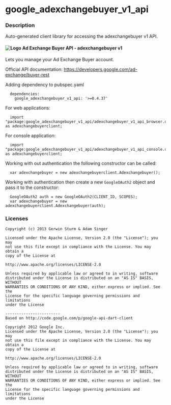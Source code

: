 # google_adexchangebuyer_v1_api

### Description

Auto-generated client library for accessing the adexchangebuyer v1 API.

#### ![Logo](http://www.google.com/images/icons/product/doubleclick-16.gif) Ad Exchange Buyer API - adexchangebuyer v1

Lets you manage your Ad Exchange Buyer account.

Official API documentation: https://developers.google.com/ad-exchange/buyer-rest

Adding dependency to pubspec.yaml

```
  dependencies:
    google_adexchangebuyer_v1_api: '>=0.4.37'
```

For web applications:

```
  import "package:google_adexchangebuyer_v1_api/adexchangebuyer_v1_api_browser.dart" as adexchangebuyerclient;
```

For console application:

```
  import "package:google_adexchangebuyer_v1_api/adexchangebuyer_v1_api_console.dart" as adexchangebuyerclient;
```

Working with out authentication the following constructor can be called:

```
  var adexchangebuyer = new adexchangebuyerclient.Adexchangebuyer();
```

Working with authentication then create a new `GoogleOAuth2` object and pass it to the constructor:


```
  GoogleOAuth2 auth = new GoogleOAuth2(CLIENT_ID, SCOPES);
  var adexchangebuyer = new adexchangebuyerclient.Adexchangebuyer(auth);
```

### Licenses

```
Copyright (c) 2013 Gerwin Sturm & Adam Singer

Licensed under the Apache License, Version 2.0 (the "License"); you may 
not use this file except in compliance with the License. You may obtain a 
copy of the License at

http://www.apache.org/licenses/LICENSE-2.0

Unless required by applicable law or agreed to in writing, software
distributed under the License is distributed on an "AS IS" BASIS, WITHOUT
WARRANTIES OR CONDITIONS OF ANY KIND, either express or implied. See the
License for the specific language governing permissions and limitations 
under the License

------------------------
Based on http://code.google.com/p/google-api-dart-client

Copyright 2012 Google Inc.
Licensed under the Apache License, Version 2.0 (the "License"); you may 
not use this file except in compliance with the License. You may obtain a
copy of the License at

http://www.apache.org/licenses/LICENSE-2.0

Unless required by applicable law or agreed to in writing, software
distributed under the License is distributed on an "AS IS" BASIS, WITHOUT
WARRANTIES OR CONDITIONS OF ANY KIND, either express or implied. See the
License for the specific language governing permissions and limitations 
under the License

```
